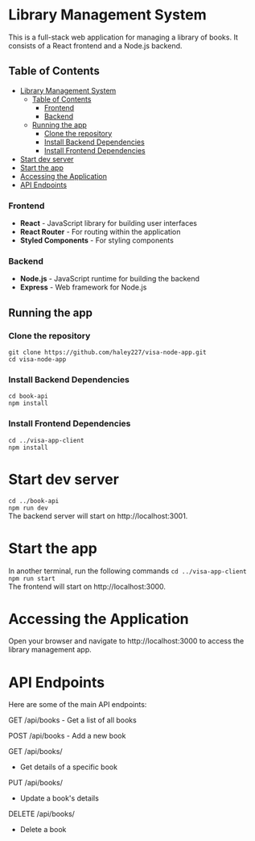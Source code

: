 # Library Management System

This is a full-stack web application for managing a library of books. It consists of a React frontend and a Node.js backend.

## Table of Contents

- [Library Management System](#library-management-system)
  - [Table of Contents](#table-of-contents)
    - [Frontend](#frontend)
    - [Backend](#backend)
  - [Running the app](#running-the-app)
    - [Clone the repository](#clone-the-repository)
    - [Install Backend Dependencies](#install-backend-dependencies)
    - [Install Frontend Dependencies](#install-frontend-dependencies)
- [Start dev server](#start-dev-server)
- [Start the app](#start-the-app)
- [Accessing the Application](#accessing-the-application)
- [API Endpoints](#api-endpoints)

### Frontend

- **React** - JavaScript library for building user interfaces
- **React Router** - For routing within the application
- **Styled Components** - For styling components

### Backend

- **Node.js** - JavaScript runtime for building the backend
- **Express** - Web framework for Node.js

## Running the app

### Clone the repository
```git clone https://github.com/haley227/visa-node-app.git``` <br />
```cd visa-node-app``` 

### Install Backend Dependencies
```cd book-api``` <br />
```npm install```

### Install Frontend Dependencies
```cd ../visa-app-client``` <br />
```npm install```

# Start dev server
```cd ../book-api``` <br /> 
```npm run dev``` <br />
The backend server will start on http://localhost:3001.

# Start the app
In another terminal, run the following commands
```cd ../visa-app-client``` <br />
```npm run start``` <br />
The frontend will start on http://localhost:3000.

# Accessing the Application
Open your browser and navigate to http://localhost:3000 to access the library management app.

# API Endpoints
Here are some of the main API endpoints:

GET /api/books - Get a list of all books

POST /api/books - Add a new book

GET /api/books/

- Get details of a specific book

PUT /api/books/

- Update a book's details

DELETE /api/books/

- Delete a book
